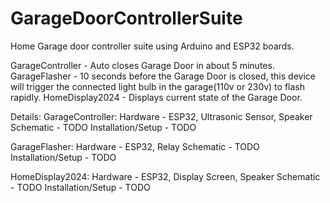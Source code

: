 # GarageDoorControllerSuite
Home Garage door controller suite using Arduino and ESP32 boards.

GarageController - Auto closes Garage Door in about 5 minutes.
GarageFlasher - 10 seconds before the Garage Door is closed, this device will trigger the connected light bulb in the garage(110v or 230v) to flash rapidly.
HomeDisplay2024 - Displays current state of the Garage Door.

Details:
GarageController:
  Hardware - ESP32, Ultrasonic Sensor, Speaker
  Schematic - TODO
  Installation/Setup - TODO
  
GarageFlasher:
  Hardware - ESP32, Relay
  Schematic - TODO
  Installation/Setup - TODO

HomeDisplay2024:
  Hardware - ESP32, Display Screen, Speaker
  Schematic - TODO
  Installation/Setup - TODO


